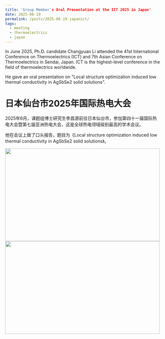 ```yaml
---
title: 'Group Member's Oral Presentation at the ICT 2025 in Japan'
date: 2025-06-19
permalink: /posts/2025-06-19-japanict/
tags:
  - meeting
  - thermoelectrics
  - japan
---
```


In June 2025, Ph.D. candidate Changyuan Li attended the 41st International Conference on Thermoelectrics (ICT) and 7th Asian Conference on Thermoelectrics in Sendai, Japan.
ICT is the highest-level conference in the field of thermoelectrics worldwide.

He gave an oral presentation on "Local structure optimization induced low thermal conductivity in AgSbSe2 solid solutions".

日本仙台市2025年国际热电大会
======

2025年6月，课题组博士研究生李昌源前往日本仙台市，参加第四十一届国际热电大会暨第七届亚洲热电大会，这是全球热电领域级别最高的学术会议。

他在会议上做了口头报告，题目为《Local structure optimization induced low thermal conductivity in AgSbSe2 solid solutions》。


<image align="left" width="500" height="300" src="/images/news/202506japanICT-1.jpg"></image>
<br>
<br>
<br>
<br>
<br>
<br>
<br>
<image align="left" width="500" height="300" src="/images/news/202506japanICT-2.jpg"></image>
